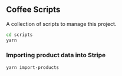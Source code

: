 ## Coffee Scripts

A collection of scripts to manage this project.

```bash
cd scripts
yarn
```

### Importing product data into Stripe


```bash
yarn import-products
```

